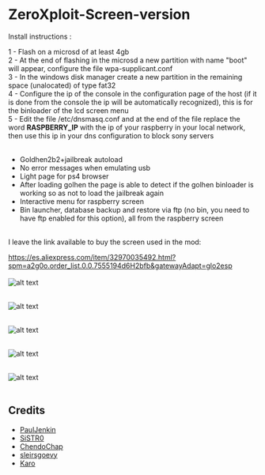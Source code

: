 # ZeroXploit-Screen-version
Install instructions :

1 - Flash on a microsd of at least 4gb <br>
2 - At the end of flashing in the microsd a new partition with name "boot" will appear, configure the file wpa-supplicant.conf<br>
3 - In the windows disk manager create a new partition in the remaining space (unalocated) of type fat32<br>
4 - Configure the ip of the console in the configuration page of the host (if it is done from the console the ip will be automatically recognized), this is for the binloader of the lcd screen menu<br>
5 - Edit the file /etc/dnsmasq.conf and at the end of the file replace the word **RASPBERRY_IP** with the ip of your raspberry in your local network, then use this ip in your dns configuration to block sony servers<br>
<br>
- Goldhen2b2+jailbreak autoload<br>
- No error messages when emulating usb<br>
- Light page for ps4 browser<br>
- After loading golhen the page is able to detect if the golhen binloader is working so as not to load the jailbreak again<br>
- Interactive menu for raspberry screen<br>
- Bin launcher, database backup and restore via ftp (no bin, you need to have ftp enabled for this option), all from the raspberry screen<br>
<br>
I leave the link available to buy the screen used in the mod:<br>

https://es.aliexpress.com/item/32970035492.html?spm=a2g0o.order_list.0.0.7555194d6H2bfb&gatewayAdapt=glo2esp
<br><br>
![alt text](https://i.ibb.co/sygKS1k/ss1.jpg)<br><br>

![alt text](https://i.ibb.co/r6m7r67/ss2.jpg)<br><br>

![alt text](https://i.ibb.co/zm47y0r/unknown-1.png)<br><br>

![alt text](https://i.ibb.co/wR9HZhg/P-20220801-160405.jpg)<br><br>

![alt text](https://i.ibb.co/XDyb45Y/P-20220801-160432.jpg)<br><br>


## Credits

- [PaulJenkin](https://github.com/PaulJenkin/PS4RaspberryPi)
- [SiSTR0](https://github.com/SiSTR0)
- [ChendoChap](https://github.com/ChendoChap)
- [sleirsgoevy](https://github.com/sleirsgoevy)
- [Karo](https://kar0218.github.io/)
